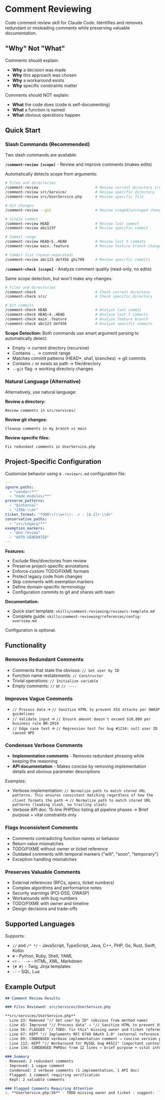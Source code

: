 # Comment Reviewing

Code comment review skill for Claude Code. Identifies and removes redundant or misleading comments while preserving valuable documentation.

## "Why" Not "What"

Comments should explain:
- **Why** a decision was made
- **Why** this approach was chosen
- **Why** a workaround exists
- **Why** specific constraints matter

Comments should NOT explain:
- **What** the code does (code is self-documenting)
- **What** a function is named
- **What** obvious operations happen

## Quick Start

### Slash Commands (Recommended)

Two slash commands are available:

**`/comment-review [scope]`** - Review and improve comments (makes edits)

Automatically detects scope from arguments:
```bash
# Files and directories
/comment-review                          # Review current directory (recursive)
/comment-review src/Service/             # Review specific directory
/comment-review src/UserService.php      # Review specific file

# Git changes
/comment-review --git                    # Review staged/unstaged changes vs main

# Single commit
/comment-review HEAD                     # Review last commit
/comment-review abc123f                  # Review specific commit

# Commit range
/comment-review HEAD~5..HEAD             # Review last 5 commits
/comment-review main..feature            # Review feature branch changes

# Commit list (space-separated)
/comment-review abc123 def456 ghi789     # Review specific commits
```

**`/comment-check [scope]`** - Analyze comment quality (read-only, no edits)

Same scope detection, but won't make any changes:
```bash
# Files and directories
/comment-check                           # Check current directory
/comment-check src/                      # Check specific directory

# Git commits
/comment-check HEAD                      # Analyze last commit
/comment-check HEAD~4..HEAD              # Analyze last 5 commits
/comment-check main..feature             # Analyze feature branch
/comment-check abc123 def456             # Analyze specific commits
```

**Scope Detection:** Both commands use smart argument parsing to automatically detect:
- Empty → current directory (recursive)
- Contains `..` → commit range
- Matches commit patterns (HEAD*, sha1, branches) → git commits
- Contains `/` or exists as path → file/directory
- `--git` flag → working directory changes

### Natural Language (Alternative)

Alternatively, use natural language:

**Review a directory:**
```
Review comments in src/services/
```

**Review git changes:**
```
Cleanup comments in my branch vs main
```

**Review specific files:**
```
Fix redundant comments in UserService.php
```

## Project-Specific Configuration

Customize behavior using a `.reviewrc.md` configuration file:

```yaml
---
ignore_paths:
  - "vendor/**"
  - "node_modules/**"
preserve_patterns:
  - "@internal"
  - "JIRA-\\d+"
ticket_format: "TODO\\(\\w+\\): .+ - [A-Z]+-\\d+"
conservative_paths:
  - "src/Legacy/**"
exemption_markers:
  - "@no-review"
  - "AUTO-GENERATED"
---
```

**Features:**
- Exclude files/directories from review
- Preserve project-specific annotations
- Enforce custom TODO/FIXME formats
- Protect legacy code from changes
- Skip comments with exemption markers
- Define domain-specific terminology
- Configuration commits to git and shares with team

**Documentation:**
- Quick start template: `skills/comment-reviewing/reviewrc-template.md`
- Complete guide: `skills/comment-reviewing/references/config-overview.md`

Configuration is optional.

## Functionality

### Removes Redundant Comments
- Comments that state the obvious: `// Get user by ID`
- Function name restatements: `// Constructor`
- Trivial operations: `// Initialize variable`
- Empty comments: `//` or `// ----`

### Improves Vague Comments
- `// Process data` → `// Sanitize HTML to prevent XSS attacks per OWASP guidelines`
- `// Validate input` → `// Ensure amount doesn't exceed $10,000 per business rule BR-2019`
- `// Edge case test` → `// Regression test for bug #1234: null user ID caused NPE`

### Condenses Verbose Comments
- **Implementation comments** - Removes redundant phrasing while keeping the reasoning
- **API documentation** - Makes concise by removing implementation details and obvious parameter descriptions

Examples:
- Verbose implementation: `// Normalize path to match stored URL patterns. This ensures consistent matching regardless of how the client formats the path` → `// Normalize path to match stored URL patterns (leading slash, no trailing slash)`
- Verbose API doc: 15-line PHPDoc listing all pipeline phases → Brief purpose + vital constraints only

### Flags Inconsistent Comments
- Comments contradicting function names or behavior
- Return value mismatches
- TODO/FIXME without owner or ticket reference
- Outdated comments with temporal markers ("will", "soon", "temporary")
- Exception handling mismatches

### Preserves Valuable Comments
- External references (RFCs, specs, ticket numbers)
- Complex algorithms and performance notes
- Security warnings (PCI-DSS, OWASP)
- Workarounds with bug numbers
- TODO/FIXME with owner and timeline
- Design decisions and trade-offs

## Supported Languages

Supports:
- `//` and `/* */` - JavaScript, TypeScript, Java, C++, PHP, Go, Rust, Swift, Kotlin
- `#` - Python, Ruby, Shell, YAML
- `<!-- -->` - HTML, XML, Markdown
- `{# #}` - Twig, Jinja templates
- `--` - SQL, Lua

## Example Output

```markdown
## Comment Review Results

### Files Reviewed: src/services/UserService.php

**src/services/UserService.php**
- Line 23: Removed "// Get user by ID" (obvious from method name)
- Line 45: Improved "// Process data" → "// Sanitize HTML to prevent XSS per OWASP"
- Line 56: FLAGGED "// TODO: fix this" missing owner and ticket reference
- Line 67: KEPT "// Implements RFC 6749 OAuth 2.0" (external reference)
- Line 89: CONDENSED verbose implementation comment → concise version preserving WHY
- Line 112: KEPT "// Workaround for MySQL bug #4521" (important context)
- Line 134: CONDENSED PHPDoc from 12 lines → brief purpose + vital info only

### Summary
- Removed: 2 redundant comments
- Improved: 1 vague comment
- Condensed: 2 verbose comments (1 implementation, 1 API doc)
- Flagged: 1 comment requiring verification
- Kept: 2 valuable comments

### Flagged Comments Requiring Attention
1. **UserService.php:56** - TODO missing owner and ticket - suggest: `TODO(name): specific action - TICKET-XXX`
```
